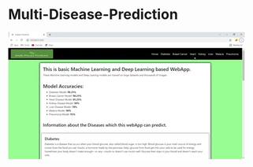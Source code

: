 # Multi-Disease-Prediction
 

![Content Image](https://github.com/prableen14/Multi-Disease-Prediction/blob/main/images/multi_disease.webp)


